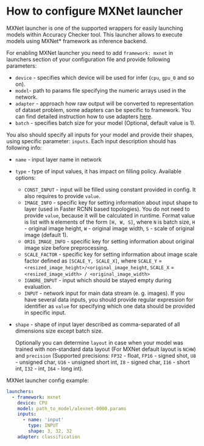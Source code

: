 # How to configure MXNet launcher

MXNet launcher is one of the supported wrappers for easily launching models within Accuracy Checker tool. This launcher allows to execute models using MXNet\* framework as inference backend.

For enabling MXNet launcher you need to add `framework: mxnet` in launchers section of your configuration file and provide following parameters:

* `device` - specifies which device will be used for infer (`cpu`, `gpu_0` and so on).
* `model`- path to params file specifying the numeric arrays used in the network.
* `adapter` - approach how raw output will be converted to representation of dataset problem, some adapters can be specific to framework. You can find detailed instruction how to use adapters [here](../adapters/README.md).
* `batch` - specifies batch size for your model (Optional, default value is 1).

You also should specify all inputs for your model and provide their shapes, using specific parameter: `inputs`.
Each input description should has following info:
  * `name` - input layer name in network
  * `type` - type of input values, it has impact on filling policy. Available options:
    * `CONST_INPUT` - input will be filled using constant provided in config. It also requires to provide `value`.
    * `IMAGE_INFO` - specific key for setting information about input shape to layer (used in Faster RCNN based topologies). You do not need to provide `value`, because it will be calculated in runtime. Format value is list with `N` elements of the form `[H, W, S]`, where `N` is batch size, `H` - original image height, `W` - original image width, `S` - scale of original image (default 1).
    * `ORIG_IMAGE_INFO` - specific key for setting information about original image size before preprocessing.
    * `SCALE_FACTOR` - specific key for setting information about image scale factor defined as `[SCALE_Y, SCALE_X]`, where `SCALE_Y` = `<resized_image_height>/<original_image_height`, `SCALE_X` = `<resized_image_width> / <original_image_width>`
    * `IGNORE_INPUT` - input which should be stayed empty during evaluation.
    * `INPUT` - network input for main data stream (e. g. images). If you have several data inputs, you should provide regular expression for identifier as `value` for specifying which one data should be provided in specific input.
  * `shape` - shape of input layer described as comma-separated of all dimensions size except batch size.

    Optionally you can determine `layout` in case when your model was trained with non-standard data layout (For MXNet default layout is `NCHW`)
    and `precision` (Supported precisions: `FP32` - float, `FP16` - signed shot, `U8`  - unsigned char, `U16` - unsigned short int, `I8` - signed char, `I16` - short int, `I32` - int, `I64` - long int).

MXNet launcher config example:

```yml
launchers:
  - framework: mxnet
    device: CPU
    model: path_to_model/alexnet-0000.params
    inputs:
      - name: 'input'
        type: INPUT
        shape: 3, 32, 32
    adapter: classification
```
